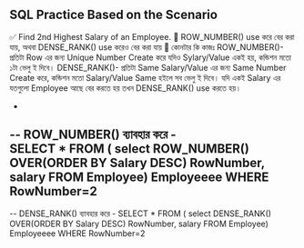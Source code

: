 ## SQL Practice Based on the Scenario

✅  Find 2nd Highest Salary of an Employee. 
💠 ROW_NUMBER() use করে বের করা যায়, অথবা DENSE_RANK() use করেও বের করা যায়
💠 কোনটার কি কাজঃ ROW_NUMBER()- প্রতিটা Row এর জন্য Unique Number Create করে যদিও Sylary/Value একই হয়, কন্ডিশন মতো ১টা ভেলু ই দিবে।  DENSE_RANK()- প্রতিটা Same Salary/Value এর জন্য Same Number Create করে, কন্ডিশন মতো Salary/Value Same হইলে সব ভেলু ই দিবে। যদি একই Salary এর যতগুলো Employee আছে বের করতে হয় তখন DENSE_RANK() use করতে হয়। 
- <pre>
-- ROW_NUMBER() ব্যাবহার করে -  
SELECT  *
FROM ( select ROW_NUMBER() OVER(ORDER BY Salary DESC) RowNumber, salary 
FROM Employee) Employeeee
WHERE RowNumber=2
---------------------------------------------------------------------------------
-- DENSE_RANK() ব্যাবহার করে - 
SELECT  *
FROM ( select DENSE_RANK() OVER(ORDER BY Salary DESC) RowNumber, salary 
FROM Employee) Employeeee
WHERE RowNumber=2

</pre>
